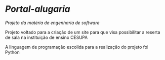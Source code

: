 # *Portal-alugaria*
*Projeto da matéria de engenharia de software*

Projeto voltado para a criação de um site para que visa possibilitar a reserta de sala na instituição de ensino CESUPA

A linguagem de programação escolida para a realização do projeto foi Python
